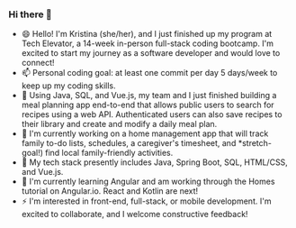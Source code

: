 ### Hi there 👋

<!--
**kescondo/kescondo** is a ✨ _special_ ✨ repository because its `README.md` (this file) appears on your GitHub profile.

Here are some ideas to get you started:

- 🔭 I’m currently working on ...
- 🌱 I’m currently learning ...
- 👯 I’m looking to collaborate on ...
- 🤔 I’m looking for help with ...
- 💬 Ask me about ...
- 📫 How to reach me: ...
- 😄 Pronouns: ...
- ⚡ Fun fact: ...
-->

- 😄 Hello! I'm Kristina (she/her), and I just finished up my program at Tech Elevator, a 14-week in-person full-stack coding bootcamp. I'm excited to start my journey as a software developer and would love to connect!
- 📫 Personal coding goal: at least one commit per day 5 days/week to keep up my coding skills.
- 👯 Using Java, SQL, and Vue.js, my team and I just finished building a meal planning app end-to-end that allows public users to search for recipes using a web API. Authenticated users can also save recipes to their library and create and modify a daily meal plan.
- 🔭 I'm currently working on a home management app that will track family to-do lists, schedules, a caregiver's timesheet, and *stretch-goal!) find local family-friendly activities.
- 💬 My tech stack presently includes Java, Spring Boot, SQL, HTML/CSS, and Vue.js.  
- 🌱 I'm currently learning Angular and am working through the Homes tutorial on Angular.io. React and Kotlin are next!
- ⚡ I'm interested in front-end, full-stack, or mobile development. I'm excited to collaborate, and I welcome constructive feedback!
